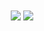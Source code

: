 <div align="center">  
  <img align="center" src="http://github-profile-summary-cards.vercel.app/api/cards/stats? username=suvesh0707&theme=nightowl" />
  <img align="center" src="http://github-profile-summary-cards.vercel.app/api/cards/repos-per-language?username=suvesh0707&theme=nightowl"/>
</div>
